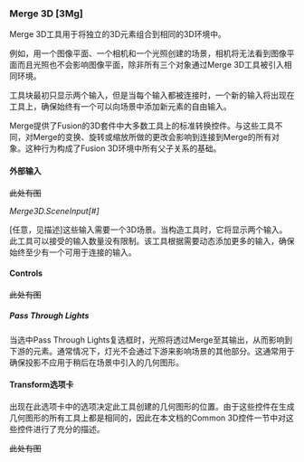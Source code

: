 ### Merge 3D [3Mg]

Merge 3D工具用于将独立的3D元素组合到相同的3D环境中。

例如，用一个图像平面、一个相机和一个光照创建的场景，相机将无法看到图像平面而且光照也不会影响图像平面，除非所有三个对象通过Merge 3D工具被引入相同环境。

工具块最初只显示两个输入，但是当每个输入都被连接时，一个新的输入将出现在工具上，确保始终有一个可以向场景中添加新元素的自由输入。

Merge提供了Fusion的3D套件中大多数工具上的标准转换控件。与这些工具不同，对Merge的变换、旋转或缩放所做的更改会影响到连接到Merge的所有对象。这种行为构成了Fusion 3D环境中所有父子关系的基础。

#### 外部输入

~~此处有图~~

*Merge3D.SceneInput[#]*

[任意，见描述]这些输入需要一个3D场景。当构造工具时，它将显示两个输入。此工具可以接受的输入数量没有限制。该工具根据需要动态添加更多的输入，确保始终至少有一个可用于连接的输入。

#### Controls

~~此处有图~~

##### Pass Through Lights

当选中Pass Through Lights复选框时，光照将透过Merge至其输出，从而影响到下游的元素。通常情况下，灯光不会通过下游来影响场景的其他部分。这通常用于确保投影不应用于稍后在场景中引入的几何图形。

#### Transform选项卡

出现在此选项卡中的选项决定此工具创建的几何图形的位置。由于这些控件在生成几何图形的所有工具上都是相同的，因此在本文档的Common 3D控件一节中对这些控件进行了充分的描述。

~~此处有图~~

